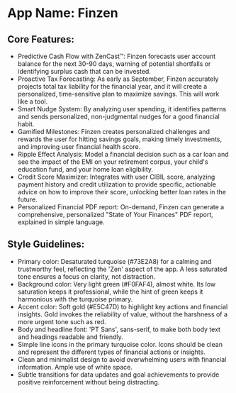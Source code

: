 # **App Name**: Finzen

## Core Features:

- Predictive Cash Flow with ZenCast™: Finzen forecasts user account balance for the next 30-90 days, warning of potential shortfalls or identifying surplus cash that can be invested.
- Proactive Tax Forecasting: As early as September, Finzen accurately projects total tax liability for the financial year, and it will create a personalized, time-sensitive plan to maximize savings. This will work like a tool.
- Smart Nudge System: By analyzing user spending, it identifies patterns and sends personalized, non-judgmental nudges for a good financial habit.
- Gamified Milestones: Finzen creates personalized challenges and rewards the user for hitting savings goals, making timely investments, and improving user financial health score.
- Ripple Effect Analysis: Model a financial decision such as a car loan and see the impact of the EMI on your retirement corpus, your child's education fund, and your home loan eligibility.
- Credit Score Maximizer: Integrates with user CIBIL score, analyzing payment history and credit utilization to provide specific, actionable advice on how to improve their score, unlocking better loan rates in the future.
- Personalized Financial PDF report: On-demand, Finzen can generate a comprehensive, personalized "State of Your Finances" PDF report, explained in simple language.

## Style Guidelines:

- Primary color: Desaturated turquoise (#73E2A8) for a calming and trustworthy feel, reflecting the 'Zen' aspect of the app. A less saturated tone ensures a focus on clarity, not distraction.
- Background color: Very light green (#F0FAF4), almost white. Its low saturation keeps it professional, while the hint of green keeps it harmonious with the turquoise primary.
- Accent color: Soft gold (#E5C47D) to highlight key actions and financial insights. Gold invokes the reliability of value, without the harshness of a more urgent tone such as red.
- Body and headline font: 'PT Sans', sans-serif, to make both body text and headings readable and friendly.
- Simple line icons in the primary turquoise color. Icons should be clean and represent the different types of financial actions or insights.
- Clean and minimalist design to avoid overwhelming users with financial information. Ample use of white space.
- Subtle transitions for data updates and goal achievements to provide positive reinforcement without being distracting.
